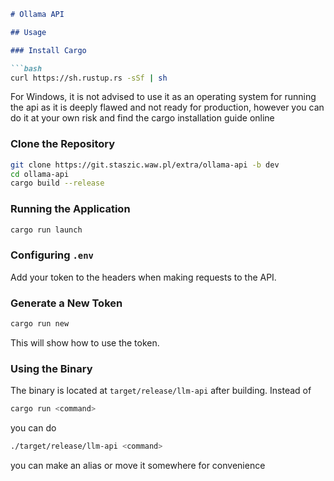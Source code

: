 ```md
# Ollama API

## Usage

### Install Cargo

```bash
curl https://sh.rustup.rs -sSf | sh
```
For Windows, it is not advised to use it as an operating system for running the api as it is deeply flawed and not ready for production, however you can do it at your own risk and find the cargo installation guide online

### Clone the Repository

```bash
git clone https://git.staszic.waw.pl/extra/ollama-api -b dev
cd ollama-api
cargo build --release
```

### Running the Application

```bash
cargo run launch
```

### Configuring `.env`

Add your token to the headers when making requests to the API.

### Generate a New Token

```bash
cargo run new
```
This will show how to use the token.

### Using the Binary

The binary is located at `target/release/llm-api` after building.
Instead of 
```bash
cargo run <command>
```
you can do
```bash
./target/release/llm-api <command>
```
you can make an alias or move it somewhere for convenience
